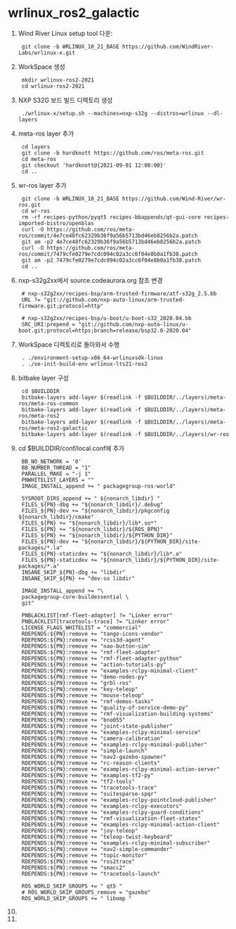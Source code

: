 # wrlinux_ros2_galactic

1. Wind River Linux setup tool 다운:

        git clone -b WRLINUX_10_21_BASE https://github.com/WindRiver-Labs/wrlinux-x.git


2. WorkSpace 생성

        mkdir wrlinux-ros2-2021
        cd wrlinux-ros2-2021

3. NXP S32G 보드 빌드 디렉토리 생성

        ./wrlinux-x/setup.sh --machines=nxp-s32g --distros=wrlinux --dl-layers
   
4. meta-ros layer 추가

        cd layers
        git clone -b hardknott https://github.com/ros/meta-ros.git
        cd meta-ros
        git checkout 'hardknott@{2021-09-01 12:00:00}'
        cd ..

5. wr-ros layer 추가

        git clone -b WRLINUX_10_21_BASE https://github.com/Wind-River/wr-ros.git
        cd wr-ros
        rm -rf recipes-python/pyqt5 recipes-bbappends/qt-gui-core recipes-imported-bistro/openblas
        curl -O https://github.com/ros/meta-ros/commit/4e7ce48fc62329b36f9a56b5713bd46eb8256b2a.patch
        git am -p2 4e7ce48fc62329b36f9a56b5713bd46eb8256b2a.patch
        curl -O https://github.com/ros/meta-ros/commit/7479cfe0279e7cdc094c02a3cc6f04e8b0a1fb38.patch
        git am -p2 7479cfe0279e7cdc094c02a3cc6f04e8b0a1fb38.patch
        cd ..      
 
6. nxp-s32g2xx에서 source.codeaurora.org 참조 변경

        # nxp-s32g2xx/recipes-bsp/arm-trusted-firmware/atf-s32g_2.5.bb
        URL ?= "git://github.com/nxp-auto-linux/arm-trusted-firmware.git;protocol=http"
   
        # nxp-s32g2xx/recipes-bsp/u-boot/u-boot-s32_2020.04.bb
        SRC_URI:prepend = "git://github.com/nxp-auto-linux/u-boot.git;protocol=https;branch=release/bsp32.0-2020.04"

7. WorkSpace 디렉토리로 돌아와서 수행

        . ./environment-setup-x86_64-wrlinuxsdk-linux
        . ./oe-init-build-env wrlinux-lts21-ros2

8. bitbake layer 구성

        cd $BUILDDIR
        bitbake-layers add-layer $(readlink -f $BUILDDIR/../layers)/meta-ros/meta-ros-common
        bitbake-layers add-layer $(readlink -f $BUILDDIR/../layers)/meta-ros/meta-ros2
        bitbake-layers add-layer $(readlink -f $BUILDDIR/../layers)/meta-ros/meta-ros2-galactic
        bitbake-layers add-layer $(readlink -f $BUILDDIR/../layers)/wr-ros

9. cd $BUILDDIR/conf/local.conf에 추가

        BB_NO_NETWORK = '0'
        BB_NUMBER_THREAD = "1"
        PARALLEL_MAKE = "-j 1"
        PNWHITELIST_LAYERS = ""
        IMAGE_INSTALL_append += " packagegroup-ros-world"
        
        SYSROOT_DIRS_append += " ${nonarch_libdir} "
        FILES_${PN}-dbg += "${nonarch_libdir}/.debug"
        FILES_${PN}-dev += "${nonarch_libdir}/pkgconfig ${nonarch_libdir}/cmake"
        FILES_${PN} += "${nonarch_libdir}/lib*.so*"
        FILES_${PN} += "${nonarch_libdir}/${ROS_BPN}"
        FILES_${PN} += "${nonarch_libdir}/${PYTHON_DIR}"
        FILES_${PN}-dev += "${nonarch_libdir}/${PYTHON_DIR}/site-packages/*.la"
        FILES_${PN}-staticdev += "${nonarch_libdir}/lib*.a"
        FILES_${PN}-staticdev += "${nonarch_libdir}/${PYTHON_DIR}/site-packages/*.a"
        INSANE_SKIP_${PN}-dbg += "libdir"
        INSANE_SKIP_${PN} += "dev-so libdir"
        
        IMAGE_INSTALL_append += "\
        packagegroup-core-buildessential \
        git"
        
        PNBLACKLIST[rmf-fleet-adapter] ?= "Linker error"
        PNBLACKLIST[tracetools-trace] ?= "Linker error"
        LICENSE_FLAGS_WHITELIST = "commercial"
        RDEPENDS:${PN}:remove += "tango-icons-vendor"
        RDEPENDS:${PN}:remove += "rcss3d-agent"
        RDEPENDS:${PN}:remove += "nao-button-sim"
        RDEPENDS:${PN}:remove += "rmf-fleet-adapter"
        RDEPENDS:${PN}:remove += "rmf-fleet-adapter-python"
        RDEPENDS:${PN}:remove += "action-tutorials-py"
        RDEPENDS:${PN}:remove += "examples-rclpy-minimal-client"
        RDEPENDS:${PN}:remove += "demo-nodes-py"
        RDEPENDS:${PN}:remove += "grbl-ros"
        RDEPENDS:${PN}:remove += "key-teleop"
        RDEPENDS:${PN}:remove += "mouse-teleop"
        RDEPENDS:${PN}:remove += "rmf-demos-tasks"
        RDEPENDS:${PN}:remove += "quality-of-service-demo-py"
        RDEPENDS:${PN}:remove += "rmf-visualization-building-systems"
        RDEPENDS:${PN}:remove += "bno055"
        RDEPENDS:${PN}:remove += "joint-state-publisher"
        RDEPENDS:${PN}:remove += "examples-rclpy-minimal-service"
        RDEPENDS:${PN}:remove += "camera-calibration"
        RDEPENDS:${PN}:remove += "examples-rclpy-minimal-publisher"
        RDEPENDS:${PN}:remove += "simple-launch"
        RDEPENDS:${PN}:remove += "nav2-gazebo-spawner"
        RDEPENDS:${PN}:remove += "rc-reason-clients"
        RDEPENDS:${PN}:remove += "examples-rclpy-minimal-action-server"
        RDEPENDS:${PN}:remove += "examples-tf2-py"
        RDEPENDS:${PN}:remove += "tf2-tools"
        RDEPENDS:${PN}:remove += "tracetools-trace"
        RDEPENDS:${PN}:remove += "suitesparse-spqr"
        RDEPENDS:${PN}:remove += "examples-rclpy-pointcloud-publisher"
        RDEPENDS:${PN}:remove += "examples-rclpy-executors"
        RDEPENDS:${PN}:remove += "examples-rclpy-guard-conditions"
        RDEPENDS:${PN}:remove += "rmf-visualization-fleet-states"
        RDEPENDS:${PN}:remove += "examples-rclpy-minimal-action-client"
        RDEPENDS:${PN}:remove += "joy-teleop"
        RDEPENDS:${PN}:remove += "teleop-twist-keyboard"
        RDEPENDS:${PN}:remove += "examples-rclpy-minimal-subscriber"
        RDEPENDS:${PN}:remove += "nav2-simple-commander"
        RDEPENDS:${PN}:remove += "topic-monitor"
        RDEPENDS:${PN}:remove += "ros2trace"
        RDEPENDS:${PN}:remove += "smacc2"
        RDEPENDS:${PN}:remove += "tracetools-launch"
        
        ROS_WORLD_SKIP_GROUPS += " qt5 "
        # ROS_WORLD_SKIP_GROUPS_remove = "gazebo"
        ROS_WORLD_SKIP_GROUPS += " libomp "

10. 
11. 
